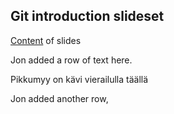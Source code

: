 ## Git introduction slideset

[Content](git-basics.md) of slides

Jon added a row of text here.

Pikkumyy on kävi vierailulla täällä

Jon added another row,

